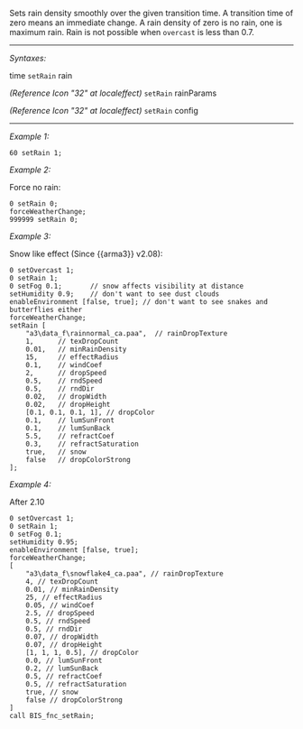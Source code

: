 Sets rain density smoothly over the given transition time. A transition time of zero means an immediate change.
A rain density of zero is no rain, one is maximum rain. Rain is not possible when `overcast` is less than 0.7.


---
*Syntaxes:*

time `setRain` rain

*(Reference Icon "32" at localeffect)* `setRain` rainParams

*(Reference Icon "32" at localeffect)* `setRain` config

---
*Example 1:*

```sqf
60 setRain 1;
```

*Example 2:*

Force no rain:

```sqf
0 setRain 0;
forceWeatherChange;
999999 setRain 0;
```

*Example 3:*

Snow like effect (Since {{arma3}} v2.08):

```sqf
0 setOvercast 1;
0 setRain 1;
0 setFog 0.1;		// snow affects visibility at distance
setHumidity 0.9;	// don't want to see dust clouds
enableEnvironment [false, true]; // don't want to see snakes and butterflies either
forceWeatherChange;
setRain [
	"a3\data_f\rainnormal_ca.paa",	// rainDropTexture
	1,		// texDropCount
	0.01,	// minRainDensity
	15,		// effectRadius
	0.1,	// windCoef
	2,		// dropSpeed
	0.5,	// rndSpeed
	0.5,	// rndDir
	0.02,	// dropWidth
	0.02,	// dropHeight
	[0.1, 0.1, 0.1, 1],	// dropColor
	0.1,	// lumSunFront
	0.1,	// lumSunBack
	5.5,	// refractCoef
	0.3,	// refractSaturation
	true,	// snow
	false	// dropColorStrong
];
```

*Example 4:*

After 2.10

```sqf
0 setOvercast 1;  
0 setRain 1; 
0 setFog 0.1;  
setHumidity 0.95; 
enableEnvironment [false, true]; 
forceWeatherChange;
[  
	"a3\data_f\snowflake4_ca.paa", // rainDropTexture  
	4, // texDropCount  
	0.01, // minRainDensity  
	25, // effectRadius  
	0.05, // windCoef  
	2.5, // dropSpeed  
	0.5, // rndSpeed  
	0.5, // rndDir  
	0.07, // dropWidth  
	0.07, // dropHeight  
	[1, 1, 1, 0.5], // dropColor  
	0.0, // lumSunFront  
	0.2, // lumSunBack  
	0.5, // refractCoef  
	0.5, // refractSaturation  
	true, // snow  
	false // dropColorStrong  
] 
call BIS_fnc_setRain;
```